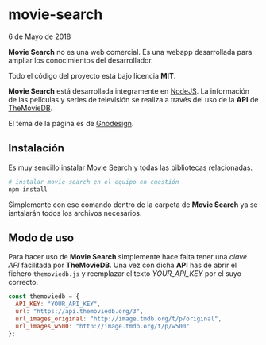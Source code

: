 # movie-search
6 de Mayo de 2018

**Movie Search** no es una web comercial. Es una webapp desarrollada para ampliar los conocimientos del desarrollador.

Todo el código del proyecto está bajo licencia **MIT**.

**Movie Search** está desarrollada integramente en [NodeJS](https://nodejs.org). La información de las películas y series de televisión se realiza a través del uso de la **API** de [TheMovieDB](http://themoviedb.org/).

El tema de la página es de [Gnodesign](https://themeforest.net/item/movify-movies-tv-shows-cinema-html-template/21561137).

## Instalación

Es muy sencillo instalar Movie Search y todas las bibliotecas relacionadas.

```bash
# instalar movie-search en el equipo en cuestión
npm install
```

Simplemente con ese comando dentro de la carpeta de **Movie Search** ya se isntalarán todos los archivos necesarios.

## Modo de uso

Para hacer uso de **Movie Search** simplemente hace falta tener una *clave API* facilitada por **TheMovieDB**. Una vez con dicha **API** has de abrir el fichero `themoviedb.js` y reemplazar el texto *YOUR_API_KEY* por el suyo correcto.

```js
const themoviedb = {
  API_KEY: "YOUR_API_KEY",
  url: "https://api.themoviedb.org/3",
  url_images_original: "http://image.tmdb.org/t/p/original",
  url_images_w500: "http://image.tmdb.org/t/p/w500"
};
```